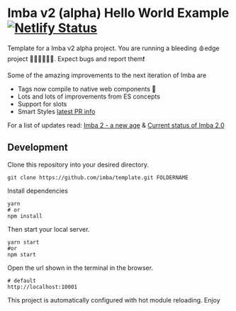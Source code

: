 # Imba v2 (alpha) Hello World Example [![Netlify Status](https://api.netlify.com/api/v1/badges/57f0ad52-688e-4269-8cb1-77c32b61ee00/deploy-status)](https://app.netlify.com/sites/imba2-hello-world/deploys)

Template for a Imba v2 alpha project. You are running a bleeding 🩸edge project 👨🏾‍🚀👩🏼‍🚀. Expect bugs and report them❗

Some of the amazing improvements to the next iteration of Imba are
- Tags now compile to native web components 🤯
- Lots and lots of improvements from ES concepts
- Support for slots
- Smart Styles [latest PR info](https://github.com/imba/imba/pull/362)

For a list of updates read: [Imba 2 - a new age](https://github.com/imba/imba/pull/258) & [Current status of Imba 2.0](https://github.com/imba/imba/issues/263)

## Development
Clone this repository into your desired directory.

```
git clone https://github.com/imba/template.git FOLDERNAME
```

Install dependencies
```
yarn 
# or 
npm install
```
Then start your local server.
```
yarn start 
#or 
npm start
```
Open the url shown in the terminal in the browser.

```
# default
http://localhost:10001
```

This project is automatically configured with hot module reloading.
Enjoy

[1]: https://github.com/imba/template/generate

